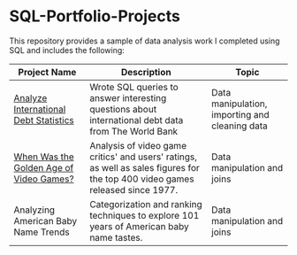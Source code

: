 # SQL-Portfolio-Projects
This repository provides a sample of data analysis work I completed using SQL and includes the following:

| Project Name  | Description | Topic | 
| ------------- | ------------- | ------------- |
| [Analyze International Debt Statistics](https://github.com/wojciechwanta/SQL-Portfolio-Projects/tree/main/Analyze_International_Debt_Statistics)  | Wrote SQL queries to answer interesting questions about international debt data from The World Bank  | Data manipulation, importing and cleaning data  |
| [When Was the Golden Age of Video Games?](https://github.com/wojciechwanta/SQL-Portfolio-Projects/tree/main/When-Was-the-Golden-Age-of-Video-Games) | Analysis of video game critics' and users' ratings, as well as sales figures for the top 400 video games released since 1977.  | Data manipulation and joins |
| Analyzing American Baby Name Trends  | Categorization and ranking techniques to explore 101 years of American baby name tastes.  | Data manipulation and joins |
